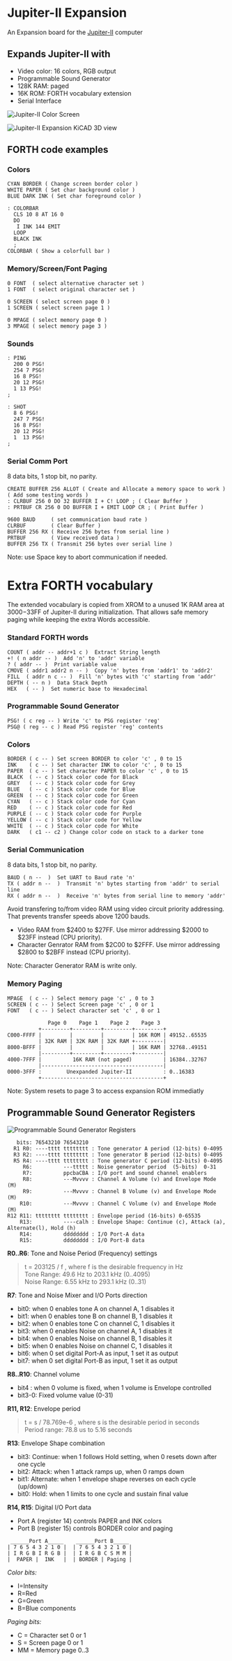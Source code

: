 # Jupiter-II Expansion
An Expansion board for the [Jupiter-II](https://github.com/ricaflops/Jupiter-II) computer

## Expands Jupiter-II with
- Video color: 16 colors, RGB output
- Programmable Sound Generator
- 128K RAM: paged
- 16K ROM: FORTH vocabulary extension
- Serial Interface

![Jupiter-II Color Screen](Jupiter-II_color.jpg)

![Jupiter-II Expansion KiCAD 3D view](Jupiter-II_expansion.jpg)

## FORTH code examples

### Colors
```
CYAN BORDER ( Change screen border color )
WHITE PAPER ( Set char background color )
BLUE DARK INK ( Set char foreground color ) 

: COLORBAR
  CLS 10 8 AT 16 0
  DO
   I INK 144 EMIT
  LOOP 
  BLACK INK
  ;
COLORBAR ( Show a colorfull bar )
```

### Memory/Screen/Font Paging
```
0 FONT  ( select alternative character set )
1 FONT  ( select original character set )

0 SCREEN ( select screen page 0 )
1 SCREEN ( select screen page 1 )

0 MPAGE ( select memory page 0 )
3 MPAGE ( select memory page 3 )
```

### Sounds
```
: PING
  200 0 PSG!
  254 7 PSG!
  16 8 PSG!
  20 12 PSG!
  1 13 PSG!
;

: SHOT
  8 6 PSG!
  247 7 PSG!
  16 8 PSG!
  20 12 PSG!
  1  13 PSG!
;
```

### Serial Comm Port
8 data bits, 1 stop bit, no parity.
```
CREATE BUFFER 256 ALLOT ( Create and Allocate a memory space to work )
( Add some testing words )
: CLRBUF 256 0 DO 32 BUFFER I + C! LOOP ; ( Clear Buffer )
: PRTBUF CR 256 0 DO BUFFER I + EMIT LOOP CR ; ( Print Buffer )

9600 BAUD     ( set communication baud rate )
CLRBUF        ( Clear Buffer )
BUFFER 256 RX ( Receive 256 bytes from serial line )
PRTBUF        ( View received data )
BUFFER 256 TX ( Transmit 256 bytes over serial line )
```
Note: use Space key to abort communication if needed.

# Extra FORTH vocabulary
The extended vocabulary is copied from XROM to a unused 1K RAM area at $3000-$33FF of Jupiter-II during initialization.
That allows safe memory paging while keeping the extra Words accessible.

### Standard FORTH words

```
COUNT ( addr -- addr+1 c )  Extract String length
+! ( n addr -- )  Add 'n' to 'addr' variable
? ( addr -- )  Print variable value
CMOVE ( addr1 addr2 n -- )  Copy 'n' bytes from 'addr1' to 'addr2'
FILL  ( addr n c -- )  Fill 'n' bytes with 'c' starting from 'addr'
DEPTH ( -- n )  Data Stack Depth
HEX   ( -- )  Set numeric base to Hexadecimal
```

### Programmable Sound Generator

```
PSG! ( c reg -- ) Write 'c' to PSG register 'reg'
PSG@ ( reg -- c ) Read PSG register 'reg' contents
```

### Colors

```
BORDER ( c -- ) Set screen BORDER to color 'c' , 0 to 15
INK    ( c -- ) Set character INK to color 'c' , 0 to 15
PAPER  ( c -- ) Set character PAPER to color 'c' , 0 to 15
BLACK  ( -- c ) Stack color code for Black
GREY   ( -- c ) Stack color code for Grey
BLUE   ( -- c ) Stack color code for Blue
GREEN  ( -- c ) Stack color code for Green
CYAN   ( -- c ) Stack color code for Cyan
RED    ( -- c ) Stack color code for Red
PURPLE ( -- c ) Stack color code for Purple
YELLOW ( -- c ) Stack color code for Yellow
WHITE  ( -- c ) Stack color code for White
DARK   ( c1 -- c2 ) Change color code on stack to a darker tone
```

### Serial Communication
8 data bits, 1 stop bit, no parity.

```
BAUD ( n --  )  Set UART to Baud rate 'n'
TX ( addr n --  )  Transmit 'n' bytes starting from 'addr' to serial line
RX ( addr n --  )  Receive 'n' bytes from serial line to memory 'addr'
```

Avoid transfering to/from video RAM using video circuit priority addressing. That prevents transfer speeds above 1200 bauds.
- Video RAM from $2400 to $27FF. Use mirror addressing $2000 to $23FF instead (CPU priority).
- Character Genrator RAM from $2C00 to $2FFF. Use mirror addressing $2800 to $2BFF instead (CPU priority).

Note: Character Generator RAM is write only.

### Memory Paging

```
MPAGE  ( c -- ) Select memory page 'c' , 0 to 3
SCREEN ( c -- ) Select Screen page 'c' , 0 or 1
FONT   ( c -- ) Select character set 'c' , 0 or 1
```

```
             Page 0    Page 1    Page 2    Page 3
          +---------+---------+---------+---------+
C000-FFFF |         |         |         | 16K ROM | 49152..65535
          | 32K RAM | 32K RAM | 32K RAM +---------|
8000-BFFF |         |         |         | 16K RAM | 32768..49151
          |---------+---------+---------+---------|
4000-7FFF |          16K RAM (not paged)          | 16384..32767
          |---------------------------------------|
0000-3FFF :        Unexpanded Jupiter-II          : 0..16383
          +---------------------------------------+
```
Note: System resets to page 3 to access expansion ROM immediatly

## Programmable Sound Generator Registers
![Programmable Sound Generator Registers](psg_registers.png)

```
   bits: 76543210 76543210
  R1 R0: ----tttt tttttttt : Tone generator A period (12-bits) 0-4095
  R3 R2: ----tttt tttttttt : Tone generator B period (12-bits) 0-4095
  R5 R4: ----tttt tttttttt : Tone generator C period (12-bits) 0-4095
     R6:          ---ttttt : Noise generator period  (5-bits)  0-31
     R7:          ppcbaCBA : I/O port and sound channel enablers
     R8:          ---Mvvvv : Channel A Volume (v) and Envelope Mode (M)
     R9:          ---Mvvvv : Channel B Volume (v) and Envelope Mode (M)
    R10:          ---Mvvvv : Channel C Volume (v) and Envelope Mode (M)
R12 R11: tttttttt tttttttt : Envelope period (16-bits) 0-65535
    R13:          ----calh : Envelope Shape: Continue (c), Attack (a), Alternate(l), Hold (h)
    R14:          dddddddd : I/O Port-A data
    R15:          dddddddd : I/O Port-B data
```

**R0..R6**: Tone and Noise Period (Frequency) settings<br/>
> t = 203125 / f , where f is the desirable frequency in Hz<br/>
> Tone Range: 49.6 Hz to 203.1 kHz (0..4095)<br/>
> Noise Range: 6.55 kHz to 293.1 kHz (0..31)<br/>

**R7**: Tone and Noise Mixer and I/O Ports direction<br/>
- bit0: when 0 enables tone A on channel A, 1 disables it
- bit1: when 0 enables tone B on channel B, 1 disables it
- bit2: when 0 enables tone C on channel C, 1 disables it
- bit3: when 0 enables Noise on channel A, 1 disables it
- bit4: when 0 enables Noise on channel B, 1 disables it
- bit5: when 0 enables Noise on channel C, 1 disables it
- bit6: when 0 set digital Port-A as input, 1 set it as output
- bit7: when 0 set digital Port-B as input, 1 set it as output<br/>

**R8..R10**: Channel volume<br/>
- bit4  : when 0 volume is fixed, when 1 volume is Envelope controlled
- bit3-0: Fixed volume value (0-31)<br/>

**R11, R12**: Envelope period<br/>
> t = s / 78.769e-6 , where s is the desirable period in seconds<br/>
> Period range: 78.8 us to 5.16 seconds<br/>

**R13**: Envelope Shape combination<br/>
- bit3: Continue: when 1 follows Hold setting, when 0 resets down after one cycle
- bit2: Attack: when 1 attack ramps up, when 0 ramps down
- bit1: Alternate: when 1 envelope shape reverses on each cycle (up/down)
- bit0: Hold: when 1 limits to one cycle and sustain final value<br/>

**R14, R15**: Digital I/O Port data<br/>
- Port A (register 14) controls PAPER and INK colors
- Port B (register 15) controls BORDER color and paging<br/>

```
 ______Port A_____    ______Port B_____
| 7 6 5 4 3 2 1 0 |  | 7 6 5 4 3 2 1 0 |
| I R G B I R G B |  | I R G B C S M M |
|  PAPER |  INK   |  | BORDER | Paging |
```

*Color bits:* 
- I=Intensity
- R=Red
- G=Green
- B=Blue components<br/>

*Paging bits:*
- C = Character set 0 or 1 
- S = Screen page 0 or 1 
- MM = Memory page 0..3<br/>
